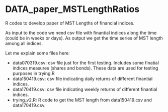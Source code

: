 # DATA_paper_MSTLengthRatios
R codes to develop paper of MST Lengths of financial indices.

As input to the code we need csv file with finantial indices along the time (could be in weeks or days). As output we get the time series of MST length among all indices.



Let me explain some files here:

* data070319.csv: csv file just for the first testing. Includes some finatial indices measures (shares and bonds). These data are used for testing purposes in trying.R
* data150419.csv: csv file indicating daily returns of different finantial indices. 
* data170419.csv: csv file indicating weekly returns of different finantial indices. 
* trying_v2.R: R code to get the MST length from data150419.csv and data170419.csv.



